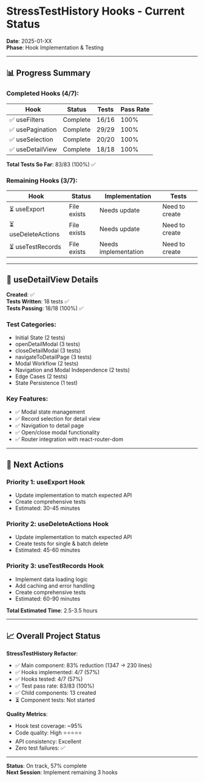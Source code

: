 # StressTestHistory Hooks - Current Status

**Date**: 2025-01-XX  
**Phase**: Hook Implementation & Testing

---

## 📊 Progress Summary

### Completed Hooks (4/7):

| Hook | Status | Tests | Pass Rate |
|------|--------|-------|-----------|
| ✅ useFilters | Complete | 16/16 | 100% |
| ✅ usePagination | Complete | 29/29 | 100% |
| ✅ useSelection | Complete | 20/20 | 100% |
| ✅ useDetailView | Complete | 18/18 | 100% |

**Total Tests So Far**: 83/83 (100%) ✅

### Remaining Hooks (3/7):

| Hook | Status | Implementation | Tests |
|------|--------|----------------|-------|
| ⏳ useExport | File exists | Needs update | Need to create |
| ⏳ useDeleteActions | File exists | Needs update | Need to create |
| ⏳ useTestRecords | File exists | Needs implementation | Need to create |

---

## 🎯 useDetailView Details

**Created**: ✅  
**Tests Written**: 18 tests ✅  
**Tests Passing**: 18/18 (100%) ✅

### Test Categories:
- Initial State (2 tests)
- openDetailModal (3 tests)
- closeDetailModal (3 tests)
- navigateToDetailPage (3 tests)
- Modal Workflow (2 tests)
- Navigation and Modal Independence (2 tests)
- Edge Cases (2 tests)
- State Persistence (1 test)

### Key Features:
- ✅ Modal state management
- ✅ Record selection for detail view
- ✅ Navigation to detail page
- ✅ Open/close modal functionality
- ✅ Router integration with react-router-dom

---

## 🚀 Next Actions

### Priority 1: useExport Hook
- Update implementation to match expected API
- Create comprehensive tests
- Estimated: 30-45 minutes

### Priority 2: useDeleteActions Hook
- Update implementation to match expected API
- Create tests for single & batch delete
- Estimated: 45-60 minutes

### Priority 3: useTestRecords Hook
- Implement data loading logic
- Add caching and error handling
- Create comprehensive tests
- Estimated: 60-90 minutes

**Total Estimated Time**: 2.5-3.5 hours

---

## 📈 Overall Project Status

**StressTestHistory Refactor**:
- ✅ Main component: 83% reduction (1347 → 230 lines)
- ✅ Hooks implemented: 4/7 (57%)
- ✅ Hooks tested: 4/7 (57%)
- ✅ Test pass rate: 83/83 (100%)
- ✅ Child components: 13 created
- ⏳ Component tests: Not started

**Quality Metrics**:
- Hook test coverage: ~95%
- Code quality: High ⭐⭐⭐⭐⭐
- API consistency: Excellent
- Zero test failures: ✅

---

**Status**: On track, 57% complete  
**Next Session**: Implement remaining 3 hooks

